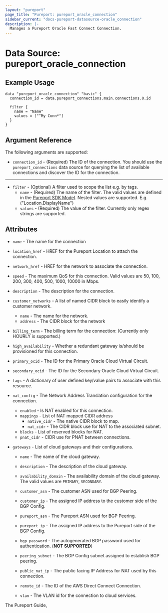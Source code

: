```yaml
---
layout: "pureport"
page_title: "Pureport: pureport_oracle_connection"
sidebar_current: "docs-pureport-datasource-oracle_connection"
description: |-
  Manages a Pureport Oracle Fast Connect Connection.
---
```


# Data Source: pureport\_oracle\_connection

## Example Usage

```hcl
data "pureport_oracle_connection" "basic" {
  connection_id = data.pureport_connections.main.connections.0.id

  filter {
    name = "Name"
    values = ["^My Conn*"]
  }
}
```

## Argument Reference

The following arguments are supported:

* `connection_id` - (Required) The ID of the connection. You should use the `pureport_connections` data source
  for querying the list of available connections and discover the ID for the connection.

- - -

* `filter` - (Optional) A filter used to scope the list e.g. by tags.
  * `name` - (Required) The name of the filter. The valid values are defined in the
    [Pureport SDK Model](https://github.com/pureport/pureport-sdk-go/blob/develop/docs/client/AwsDirectConnectConnection.md).
    Nested values are supported. E.g.("Location.DisplayName")
  * `values` - (Required) The value of the filter. Currently only regex strings are supported.

## Attributes

* `name` - The name for the connection
* `location_href` - HREF for the Pureport Location to attach the connection.
* `network_href` - HREF for the network to associate the connection.
* `speed` - The maximum QoS for this connection. Valid values are 50, 100, 200, 300, 400, 500, 1000, 10000 in Mbps.
* `description` - The description for the connection.
* `customer_networks` - A list of named CIDR block to easily identify a customer network.
    * `name` - The name for the network.
    * `address` - The CIDR block for the network
* `billing_term` - The billing term for the connection: (Currently only HOURLY is supported.)
* `high_availability` - Whether a redundant gateway is/should be provisioned for this connection.
* `primary_ocid` - The ID for the Primary Oracle Cloud Virtual Circuit.
* `secondary_ocid` - The ID for the Secondary Oracle Cloud Virtual Circuit.
* `tags` - A dictionary of user defined key/value pairs to associate with this resource.

* `nat_config` - The Network Address Translation configuration for the connection.
    * `enabled` - Is NAT enabled for this connection.
    * `mappings` - List of NAT mapped CIDR address
        * `native_cidr` - The native CIDR block to map.
        * `nat_cidr` - The CIDR block use for NAT to the associated subnet.
    * `blocks` - List of reserved blocks for NAT.
    * `pnat_cidr` - CIDR use for PNAT between connections.

* `gateways` - List of cloud gateways and their configurations.

    * `name` - The name of the cloud gateway.

    * `description` - The description of the cloud gateway.

    * `availability_domain` - The availability domain of the cloud gateway. The valid values are `PRIMARY`, `SECONDARY`.

    * `customer_asn` - The customer ASN used for BGP Peering.

    * `customer_ip` - The assigned IP address to the customer side of the BGP Config.

    * `pureport_asn` - The Pureport ASN used for BGP Peering.

    * `pureport_ip` -  The assigned IP address to the Pureport side of the BGP Config.

    * `bgp_password` - The autogenerated BGP password used for authentication. (**NOT SUPPORTED**)

    * `peering_subnet` - The BGP Config subnet assigned to establish BGP peering.

    * `public_nat_ip` - The public facing IP Address for NAT used by this connection.

    * `remote_id` - The ID of the AWS Direct Connect Connection.

    * `vlan` - The VLAN id for the connection to cloud services.

The Pureport Guide, []()
